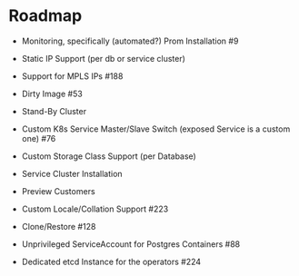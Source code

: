 # Roadmap

* Monitoring, specifically (automated?) Prom Installation #9

* Static IP Support (per db or service cluster)
* Support for MPLS IPs #188

* Dirty Image #53
* Stand-By Cluster
* Custom K8s Service Master/Slave Switch (exposed Service is a custom one) #76

* Custom Storage Class Support (per Database)

* Service Cluster Installation
* Preview Customers

* Custom Locale/Collation Support #223

* Clone/Restore #128

* Unprivileged ServiceAccount for Postgres Containers #88

* Dedicated etcd Instance for the operators #224

